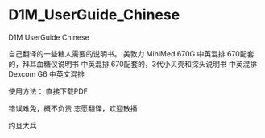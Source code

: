 # D1M_UserGuide_Chinese
D1M UserGuide Chinese 

自己翻译的一些糖人需要的说明书。
美敦力 MiniMed 670G 中英混排
670配套的，拜耳血糖仪说明书 中英混排
670配套的，3代小贝壳和探头说明书 中英混排
Dexcom G6 中英文混排

使用方法：
直接下载PDF

错误难免，概不负责
志愿翻译，欢迎散播

约旦大兵
